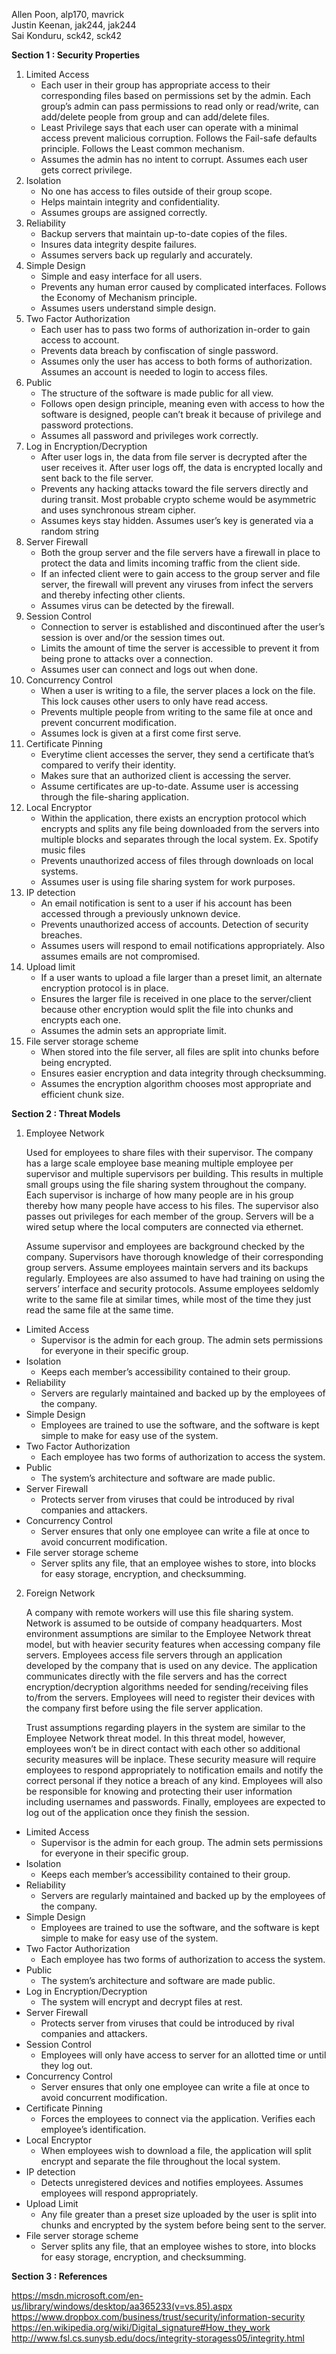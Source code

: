    Allen Poon, alp170, mavrick  
   Justin Keenan, jak244, jak244  
   Sai Konduru, sck42, sck42


**Section 1 : Security Properties**

1. Limited Access
	* Each user in their group has appropriate access to their corresponding files based on permissions set by the admin. Each 		group’s admin can pass permissions to read only or read/write, can add/delete people from group and can add/delete files. 
	* Least Privilege says that each user can operate with a minimal access prevent malicious corruption. Follows the Fail-safe 		defaults principle. Follows the Least common mechanism. 
	* Assumes the admin has no intent to corrupt. Assumes each user gets correct privilege. 
1. Isolation
	* No one has access to files outside of their group scope. 
	* Helps maintain integrity and confidentiality. 
	* Assumes groups are assigned correctly. 
1. Reliability 
	* Backup servers that maintain up-to-date copies of the files. 
	* Insures data integrity despite failures. 
	* Assumes servers back up regularly and accurately. 
1. Simple Design
	* Simple and easy interface for all users. 
	* Prevents any human error caused by complicated interfaces. Follows the Economy of Mechanism principle. 
	* Assumes users understand simple design. 
1. Two Factor Authorization
	* Each user has to pass two forms of authorization in-order to gain access to account. 
	* Prevents data breach by confiscation of single password. 
	* Assumes only the user has access to both forms of authorization. Assumes an account is needed to login to access files.
1. Public 
	* The structure of the software is made public for all view. 
	* Follows open design principle, meaning even with access to how the software is designed, people can’t break it because of 		privilege and password protections. 
	* Assumes all password and privileges work correctly.  
1. Log in Encryption/Decryption
	* After user logs in, the data from file server is decrypted after the user receives it. After user logs off, the data is 		encrypted locally and sent back to the file server. 
	* Prevents any hacking attacks toward the file servers directly and during transit. Most probable crypto scheme would be 		asymmetric and uses synchronous stream cipher. 
	* Assumes keys stay hidden. Assumes user’s key is generated via a random string 
1. Server Firewall
	* Both the group server and the file servers have a firewall in place to protect the data and limits incoming traffic from the 		client side.
	* If an infected client were to gain access to the group server and file server, the firewall will prevent any viruses from 		infect the servers and thereby infecting other clients. 
	* Assumes virus can be detected by the firewall. 
1. Session Control
	* Connection to server is established and discontinued after the user’s session is over and/or the session times out.
	* Limits the amount of time the server is accessible to prevent it from being prone to attacks over a connection.
	* Assumes user can connect and logs out when done.
1. Concurrency Control
	* When a user is writing to a file, the server places a lock on the file. This lock causes other users to only have read access. 
	* Prevents multiple people from writing to the same file at once and prevent concurrent modification. 
	* Assumes lock is given at a first come first serve. 
1. Certificate Pinning
	* Everytime client accesses the server, they send a certificate that’s compared to verify their identity. 
	* Makes sure that an authorized client is accessing the server. 
	* Assume certificates are up-to-date. Assume user is accessing through the file-sharing application. 
1. Local Encryptor
	* Within the application, there exists an encryption protocol which encrypts and splits any file being downloaded from the 		servers into multiple blocks and separates through the local system. Ex. Spotify music files 
	* Prevents unauthorized access of files through downloads on local systems. 
	* Assumes user is using file sharing system for work purposes. 
1. IP detection
	* An email notification is sent to a user if his account has been accessed through a previously unknown device. 
	* Prevents unauthorized access of accounts. Detection of security breaches. 
	* Assumes users will respond to email notifications appropriately. Also assumes emails are not compromised. 
1. Upload limit
	* If a user wants to upload a file larger than a preset limit, an alternate encryption protocol is in place.
	* Ensures the larger file is received in one place to the server/client because other encryption would split the file into 		chunks and encrypts each one.
	* Assumes the admin sets an appropriate limit. 
1. File server storage scheme
	* When stored into the file server, all files are split into chunks before being encrypted. 
	* Ensures easier encryption and data integrity through checksumming. 
	* Assumes the encryption algorithm chooses most appropriate and efficient chunk size. 
	
	
**Section 2 : Threat Models**

1. Employee Network

	Used for employees to share files with their supervisor. The company has a large scale employee base meaning multiple employee per supervisor and multiple supervisors per building. This results in multiple small groups using the file sharing system throughout the company. Each supervisor is incharge of how many people are in his group thereby how many people have access to his files. The supervisor also passes out privileges for each member of the group. Servers will be a wired setup where the local computers are connected via ethernet.

	Assume supervisor and employees are background checked by the company. Supervisors have thorough knowledge of their corresponding group servers. Assume employees maintain servers and its backups regularly. Employees are also assumed to have had training on using the servers’ interface and security protocols. Assume employees seldomly write to the same file at similar times, while most of the time they just read the same file at the same time. 
	
* Limited Access
	* Supervisor is the admin for each group. The admin sets permissions for everyone in their specific group. 
* Isolation
	* Keeps each member’s accessibility contained to their group. 
* Reliability 
	* Servers are regularly maintained and backed up by the employees of the company.
* Simple Design
	* Employees are trained to use the software, and the software is kept simple to make for easy use of the system. 
* Two Factor Authorization
	* Each employee has two forms of authorization to access the system. 
* Public 
	* The system’s architecture and software are made public. 
* Server Firewall
	* Protects server from viruses that could be introduced by rival companies and attackers. 
* Concurrency Control
	* Server ensures that only one employee can write a file at once to avoid concurrent modification.
* File server storage scheme
	* Server splits any file, that an employee wishes to store, into blocks for easy storage, encryption, and checksumming.
	
2. Foreign Network

	A company with remote workers will use this file sharing system. Network is assumed to be outside of company headquarters. Most environment assumptions are similar to the Employee Network threat model, but with heavier security features when accessing company file servers. Employees access file servers through an application developed by the company that is used on any device. The application communicates directly with the file servers and has the correct encryption/decryption algorithms needed for sending/receiving files to/from the servers. Employees will need to register their devices with the company first before using the file server application.
	
	Trust assumptions regarding players in the system are similar to the Employee Network threat model. In this threat model, however, employees won’t be in direct contact with each other so additional security measures will be inplace. These security measure will require employees to respond appropriately to notification emails and notify the correct personal if they notice a breach of any kind. Employees will also be responsible for knowing and protecting their user information including usernames and passwords. Finally, employees are expected to log out of the application once they finish the session. 
	
* Limited Access
	* Supervisor is the admin for each group. The admin sets permissions for everyone in their specific group. 
* Isolation
	* Keeps each member’s accessibility contained to their group. 
* Reliability 
	* Servers are regularly maintained and backed up by the employees of the company.
* Simple Design
	* Employees are trained to use the software, and the software is kept simple to make for easy use of the system. 
* Two Factor Authorization
	* Each employee has two forms of authorization to access the system. 
* Public 
	* The system’s architecture and software are made public. 
* Log in Encryption/Decryption
	* The system will encrypt and decrypt files at rest. 
* Server Firewall
	* Protects server from viruses that could be introduced by rival companies and attackers. 
* Session Control
	* Employees will only have access to server for an allotted time or until they log out.
* Concurrency Control
	* Server ensures that only one employee can write a file at once to avoid concurrent modification.
* Certificate Pinning
	* Forces the employees to connect via the application. Verifies each employee’s identification. 
* Local Encryptor
	* When employees wish to download a file, the application will split encrypt and separate the file throughout the local system. 
* IP detection
	* Detects unregistered devices and notifies employees. Assumes employees will respond appropriately.  
* Upload Limit
	* Any file greater than a preset size uploaded by the user is split into chunks and encrypted by the system before being sent to 	the server. 
* File server storage scheme
	* Server splits any file, that an employee wishes to store, into blocks for easy storage, encryption, and checksumming. 


**Section 3 : References**

https://msdn.microsoft.com/en-us/library/windows/desktop/aa365233(v=vs.85).aspx
https://www.dropbox.com/business/trust/security/information-security
https://en.wikipedia.org/wiki/Digital_signature#How_they_work  
http://www.fsl.cs.sunysb.edu/docs/integrity-storagess05/integrity.html
